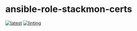 # ansible-role-stackmon-certs

[![latest](https://github.com/archmachina/ansible-role-stackmon-certs/workflows/latest/badge.svg)](https://github.com/archmachina/ansible-role-stackmon-certs/actions?query=workflow%3Alatest)
[![linting](https://github.com/archmachina/ansible-role-stackmon-certs/workflows/linting/badge.svg)](https://github.com/archmachina/ansible-role-stackmon-certs/actions?query=workflow%3Alinting)
